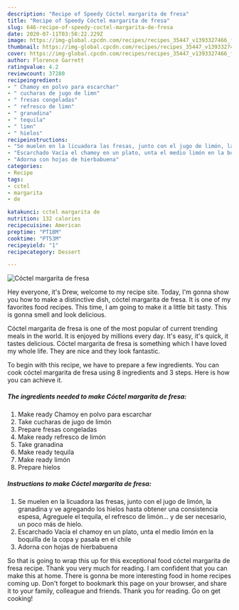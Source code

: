 ```yaml
---
description: "Recipe of Speedy Cóctel margarita de fresa"
title: "Recipe of Speedy Cóctel margarita de fresa"
slug: 646-recipe-of-speedy-coctel-margarita-de-fresa
date: 2020-07-11T03:58:22.229Z
image: https://img-global.cpcdn.com/recipes/recipes_35447_v1393327466_foto_foto_00048507/751x532cq70/coctel-margarita-de-fresa-foto-principal.jpg
thumbnail: https://img-global.cpcdn.com/recipes/recipes_35447_v1393327466_foto_foto_00048507/751x532cq70/coctel-margarita-de-fresa-foto-principal.jpg
cover: https://img-global.cpcdn.com/recipes/recipes_35447_v1393327466_foto_foto_00048507/751x532cq70/coctel-margarita-de-fresa-foto-principal.jpg
author: Florence Garrett
ratingvalue: 4.2
reviewcount: 37280
recipeingredient:
- " Chamoy en polvo para escarchar"
- " cucharas de jugo de limn"
- " fresas congeladas"
- " refresco de limn"
- " granadina"
- " tequila"
- " limn"
- " hielos"
recipeinstructions:
- "Se muelen en la licuadora las fresas, junto con el jugo de limón, la granadina y ve agregando los hielos hasta obtener una consistencia espesa, Agreguele el tequila, el refresco de limón... y de ser necesario, un poco más de hielo."
- "Escarchado Vacía el chamoy en un plato, unta el medio limón en la boquilla de la copa y pasala en el chile"
- "Adorna con hojas de hierbabuena"
categories:
- Recipe
tags:
- cctel
- margarita
- de

katakunci: cctel margarita de 
nutrition: 132 calories
recipecuisine: American
preptime: "PT18M"
cooktime: "PT53M"
recipeyield: "1"
recipecategory: Dessert

---
```



![Cóctel margarita de fresa](https://img-global.cpcdn.com/recipes/recipes_35447_v1393327466_foto_foto_00048507/751x532cq70/coctel-margarita-de-fresa-foto-principal.jpg)

Hey everyone, it's Drew, welcome to my recipe site. Today, I'm gonna show you how to make a distinctive dish, cóctel margarita de fresa. It is one of my favorites food recipes. This time, I am going to make it a little bit tasty. This is gonna smell and look delicious.

Cóctel margarita de fresa is one of the most popular of current trending meals in the world. It is enjoyed by millions every day. It's easy, it's quick, it tastes delicious. Cóctel margarita de fresa is something which I have loved my whole life. They are nice and they look fantastic.




To begin with this recipe, we have to prepare a few ingredients. You can cook cóctel margarita de fresa using 8 ingredients and 3 steps. Here is how you can achieve it.

<!--inarticleads1-->

##### The ingredients needed to make Cóctel margarita de fresa:

1. Make ready  Chamoy en polvo para escarchar
1. Take  cucharas de jugo de limón
1. Prepare  fresas congeladas
1. Make ready  refresco de limón
1. Take  granadina
1. Make ready  tequila
1. Make ready  limón
1. Prepare  hielos




<!--inarticleads2-->

##### Instructions to make Cóctel margarita de fresa:

1. Se muelen en la licuadora las fresas, junto con el jugo de limón, la granadina y ve agregando los hielos hasta obtener una consistencia espesa, Agreguele el tequila, el refresco de limón... y de ser necesario, un poco más de hielo.
1. Escarchado Vacía el chamoy en un plato, unta el medio limón en la boquilla de la copa y pasala en el chile
1. Adorna con hojas de hierbabuena




So that is going to wrap this up for this exceptional food cóctel margarita de fresa recipe. Thank you very much for reading. I am confident that you can make this at home. There is gonna be more interesting food in home recipes coming up. Don't forget to bookmark this page on your browser, and share it to your family, colleague and friends. Thank you for reading. Go on get cooking!
